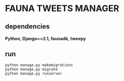 # FAUNA TWEETS MANAGER

## dependencies
#### Python, Django==2.1, faunadb, tweepy

## run 

```
python manage.py makemigrations
python manage.py migrate
python manage.py runserver
```
